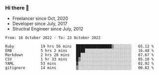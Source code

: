 ### Hi there 👋

- Freelancer since Oct, 2020
- Developer since July, 2017
- Structral Engineer since July, 2012

<!--START_SECTION:waka-->

```text
From: 16 October 2022 - To: 23 October 2022

Ruby            19 hrs 56 mins  ████████████████▒░░░░░░░░   65.12 %
ERB             5 hrs 2 mins    ████░░░░░░░░░░░░░░░░░░░░░   16.48 %
Markdown        2 hrs 20 mins   ██░░░░░░░░░░░░░░░░░░░░░░░   07.67 %
CSV             1 hr 33 mins    █▒░░░░░░░░░░░░░░░░░░░░░░░   05.10 %
YAML            53 mins         ▓░░░░░░░░░░░░░░░░░░░░░░░░   02.92 %
gitignore       14 mins         ▒░░░░░░░░░░░░░░░░░░░░░░░░   00.82 %
```

<!--END_SECTION:waka-->
